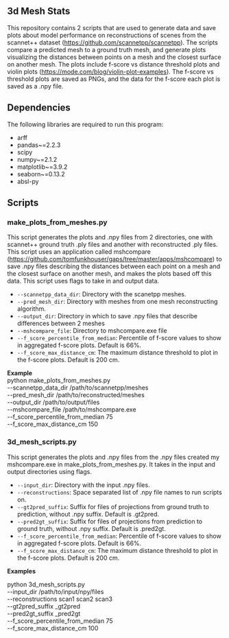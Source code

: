 ## 3d Mesh Stats

This repository contains 2 scripts that are used to generate data and save plots about model performance on
reconstructions of scenes from the
scannet++ dataset (https://github.com/scannetpp/scannetpp). The scripts compare a predicted
mesh to a ground truth mesh, and generate plots visualizing the distances between points on a mesh and the closest
surface on another mesh. The plots include
f-score vs distance threshold plots and violin plots (https://mode.com/blog/violin-plot-examples). The f-score vs
threshold plots are saved as PNGs, and the data for the f-score each plot is saved as a .npy file.

## Dependencies

The following libraries are required to run this program:

- arff
- pandas~=2.2.3
- scipy
- numpy~=2.1.2
- matplotlib~=3.9.2
- seaborn~=0.13.2
- absl-py

## Scripts
### make_plots_from_meshes.py
This script generates the plots and .npy files from 2 directories, one with scannet++ ground truth .ply files and 
another with reconstructed .ply files. This script uses an application called mshcompare 
(https://github.com/tomfunkhouser/gaps/tree/master/apps/mshcompare) to save .npy files describing the distances between 
each point on a mesh and the closest surface on another mesh, and makes the plots based off this data. This script uses 
flags to take in and output data.

*   `--scannetpp_data_dir`: Directory with the scanetpp meshes.
*   `--pred_mesh_dir`: Directory with meshes from one mesh reconstructing algorithm.
*   `--output_dir`: Directory in which to save .npy files that describe differences between 2 meshes
*   `--mshcompare_file`: Directory to mshcompare.exe file
*   `--f_score_percentile_from_median`: Percentile of f-score values to show in aggregated f-score plots. Default is 66%.
*   `--f_score_max_distance_cm`: The maximum distance threshold to plot in the f-score plots. Default is 200 cm.

**Example** \
python make_plots_from_meshes.py \
  --scannetpp_data_dir /path/to/scannetpp/meshes \
  --pred_mesh_dir /path/to/reconstructed/meshes \
  --output_dir /path/to/output/files \
  --mshcompare_file /path/to/mshcompare.exe \
  --f_score_percentile_from_median 75 \
  --f_score_max_distance_cm 150

### 3d_mesh_scripts.py
This script generates the plots and .npy files from the .npy files created my mshcompare.exe in 
make_plots_from_meshes.py. It takes in the input and output directories using flags.
*   `--input_dir`: Directory with the input .npy files.
*   `--reconstructions`: Space separated list of .npy file names to run scripts on.
*   `--gt2pred_suffix`: Suffix for files of projections from ground truth to prediction, without .npy suffix. Default is .gt2pred.
*   `--pred2gt_suffix`: Suffix for files of projections from prediction to ground truth, without .npy suffix. Default is .pred2gt.
*   `--f_score_percentile_from_median`: Percentile of f-score values to show in aggregated f-score plots. Default is 66%.
*   `--f_score_max_distance_cm`: The maximum distance threshold to plot in the f-score plots. Default is 200 cm.

**Examples**

python 3d_mesh_scripts.py \
  --input_dir /path/to/input/npy/files \
  --reconstructions scan1 scan2 scan3 \
  --gt2pred_suffix _gt2pred \
  --pred2gt_suffix _pred2gt \
  --f_score_percentile_from_median 75 \
  --f_score_max_distance_cm 100